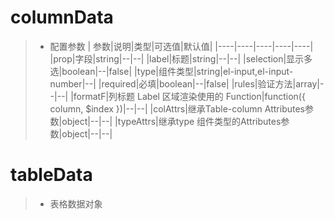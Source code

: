 # columnData
> - 配置参数
| 参数|说明|类型|可选值|默认值|
|----|----|----|----|----|
|prop|字段|string|--|--|
|label|标题|string|--|--|
|selection|显示多选|boolean|--|false|
|type|组件类型|string|el-input,el-input-number|--|
|required|必填|boolean|--|false|
|rules|验证方法|array|--|--|
|formatF|列标题 Label 区域渲染使用的 Function|function({ column, $index })|--|--|
|colAttrs|继承Table-column Attributes参数|object|--|--|
|typeAttrs|继承type 组件类型的Attributes参数|object|--|--|
# tableData
> - 表格数据对象

